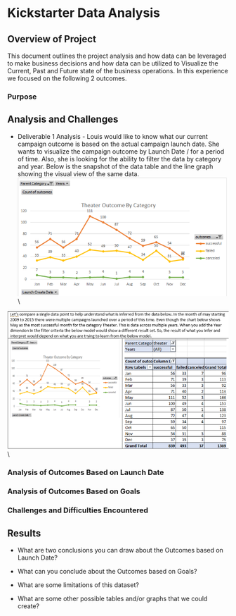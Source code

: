 # Kickstarter Data Analysis
## Overview of Project
This document outlines the project analysis and how data can be leveraged to make business decisions and how data can be utilized to Visualize the Current, Past and Future state of the business operations. In this experience we focused on the following 2 outcomes.

### Purpose

## Analysis and Challenges
* Deliverable 1 Analysis - Louis would like to know what our current campaign outcome is based on the actual campaign launch date. She wants to visualize the campaign outcome by Launch Date / for a period of time. Also, she is looking for the ability to filter the data by category and year. Below is the snapshot of the data table and the line graph showing the visual view of the same data. 
![OutcomesBasedOnLaunchDateANDCategory](/Resources/Theater_Outcome_Vs_Launch.png)\

![GraphVsDataviewAnalysis](/Resources/LaunchDateOutcomeAnalysis.png)\

### Analysis of Outcomes Based on Launch Date

### Analysis of Outcomes Based on Goals

### Challenges and Difficulties Encountered

## Results

- What are two conclusions you can draw about the Outcomes based on Launch Date?

- What can you conclude about the Outcomes based on Goals?

- What are some limitations of this dataset?

- What are some other possible tables and/or graphs that we could create?

